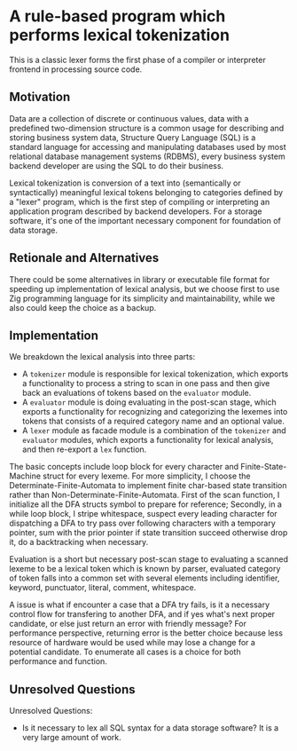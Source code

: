 # A rule-based program which performs lexical tokenization

This is a classic lexer forms the first phase of a compiler or interpreter frontend in processing source code.

## Motivation

Data are a collection of discrete or continuous values, data with a predefined two-dimension structure is a common usage for describing and storing business system data, Structure Query Language (SQL) is a standard language for accessing and manipulating databases used by most relational database management systems (RDBMS), every business system backend developer are using the SQL to do their business.

Lexical tokenization is conversion of a text into (semantically or syntactically) meaningful lexical tokens belonging to categories defined by a "lexer" program, which is the first step of compiling or interpreting an application program described by backend developers. For a storage software, it's one of the important necessary component for foundation of data storage.

## Retionale and Alternatives

There could be some alternatives in library or executable file format for speeding up implementation of lexical analysis, but we choose first to use Zig programming language for its simplicity and maintainability, while we also could keep the choice as a backup.

## Implementation

We breakdown the lexical analysis into three parts:
- A `tokenizer` module is responsible for lexical tokenization, which exports a functionality to process a string to scan in one pass and then give back an evaluations of tokens based on the `evaluator` module.
- A `evaluator` module is doing evaluating in the post-scan stage, which exports a functionality for recognizing and categorizing the lexemes into tokens that consists of a required category name and an optional value.
- A `lexer` module as facade module is a combination of the `tokenizer` and `evaluator` modules, which exports a functionality for lexical analysis, and then re-export a `lex` function.

The basic concepts include loop block for every character and Finite-State-Machine struct for every lexeme. For more simplicity, I choose the Determinate-Finite-Automata to implement finite char-based state transition rather than Non-Determinate-Finite-Automata. First of the scan function, I initialize all the DFA structs symbol to prepare for reference; Secondly, in a while loop block, I stripe whitespace, suspect every leading character for dispatching a DFA to try pass over following characters with a temporary pointer, sum with the prior pointer if state transition succeed otherwise drop it, do a backtracking when necessary.

Evaluation is a short but necessary post-scan stage to evaluating a scanned lexeme to be a lexical token which is known by parser, evaluated category of token falls into a common set with several elements including identifier, keyword, punctuator, literal, comment, whitespace.

A issue is what if encounter a case that a DFA try fails, is it a necessary control flow for transfering to another DFA, and if yes what's next proper candidate, or else just return an error with friendly message? For performance perspective, returning error is the better choice because less resource of hardware would be used while may lose a change for a potential candidate. To enumerate all cases is a choice for both performance and function.

## Unresolved Questions

Unresolved Questions:
- Is it necessary to lex all SQL syntax for a data storage software? It is a very large amount of work.
